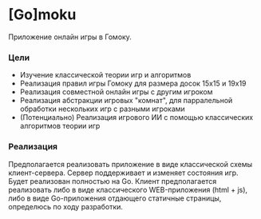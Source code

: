 # [Go]moku

Приложение онлайн игры в Гомоку. 

### Цели
* Изучение классической теории игр и алгоритмов
* Реализация правил игры Гомоку для размера досок 15х15 и 19х19
* Реализация совместной онлайн игры с другим игроком
* Реализация абстракции игровых "комнат", для парралельной обработки нескольких игр с разными игроками
* (Потенциально) Реализация игрового ИИ с помощью классических алгоритмов теории игр

### Реализация
Предполагается реализовать приложение в виде классической схемы клиент-сервера. Сервер поддерживает и изменяет состояния игр. Будет реализован полностью на Go. Клиент предполагается реализовать либо в виде классического WEB-приложения (html + js), либо в виде Go-приложения отдающего статичные страницы, определюсь по ходу разработки.
